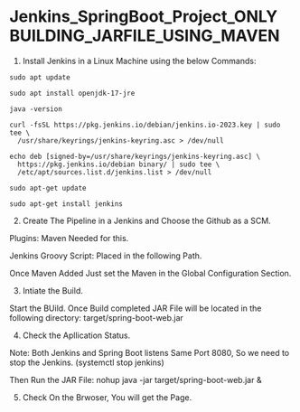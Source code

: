 # Jenkins_SpringBoot_Project_ONLY BUILDING_JARFILE_USING_MAVEN


1. Install Jenkins in a Linux Machine using the below Commands:

```
sudo apt update

sudo apt install openjdk-17-jre

java -version

curl -fsSL https://pkg.jenkins.io/debian/jenkins.io-2023.key | sudo tee \
  /usr/share/keyrings/jenkins-keyring.asc > /dev/null

echo deb [signed-by=/usr/share/keyrings/jenkins-keyring.asc] \
  https://pkg.jenkins.io/debian binary/ | sudo tee \
  /etc/apt/sources.list.d/jenkins.list > /dev/null

sudo apt-get update

sudo apt-get install jenkins
```

2. Create The Pipeline in a Jenkins and Choose the Github as a SCM.

Plugins: Maven Needed for this.

Jenkins Groovy Script: Placed in the following Path.

Once Maven Added Just set the Maven in the Global Configuration Section.

3. Intiate the Build.

Start the BUild. Once Build completed JAR File will be located in the following directory: target/spring-boot-web.jar

4. Check the Apllication Status.

Note: Both Jenkins and Spring Boot listens Same Port 8080, So we need to stop the Jenkins. (systemctl stop jenkins)

Then Run the JAR File: nohup java -jar target/spring-boot-web.jar &

5. Check On the Brwoser, You will get the Page.
